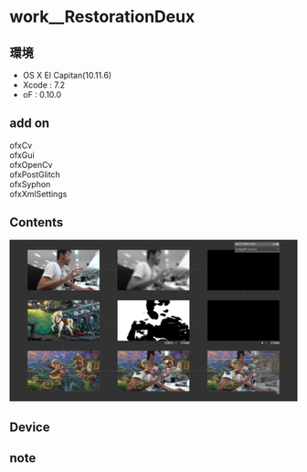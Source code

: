 # work__RestorationDeux #

## 環境 ##
*	OS X El Capitan(10.11.6)
*	Xcode : 7.2
*	oF : 0.10.0

## add on ##
ofxCv  
ofxGui  
ofxOpenCv  
ofxPostGlitch  
ofxSyphon  
ofxXmlSettings  
  
## Contents ##
![image](./image_0.png) 

## Device ##


## note ##






